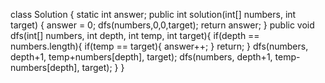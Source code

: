 class Solution {
    static int answer;
    public int solution(int[] numbers, int target) {
        answer = 0;
        dfs(numbers,0,0,target);
        return answer;
    }
    public void dfs(int[] numbers, int depth, int temp, int target){
        if(depth == numbers.length){
            if(temp == target){
                 answer++;
            }
           return;
        }
        dfs(numbers, depth+1, temp+numbers[depth], target);
        dfs(numbers, depth+1, temp-numbers[depth], target);
            }
    }